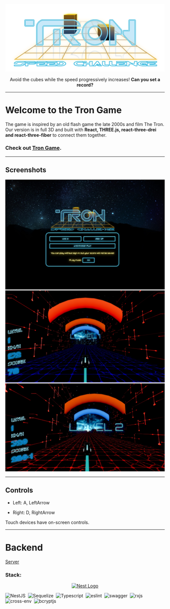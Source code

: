 <p align="center">
  <img src="./src/assets/logo-tron.png" alt="tron logo" />
</p>

<p align="center">
Avoid the cubes while the speed progressively increases! <b>Can you set a record?</b>
</p>

____

# Welcome to the Tron Game

The game is inspired by an old flash game the late 2000s and film The Tron. Our version is in full 3D and built with <b>React, THREE.js, react-three-drei and react-three-fiber</b> to connect them together.

### Check out [Tron Game](https://rsclone-tron-game.netlify.app/).

____

## Screenshots

![](./public/screenshots/1.jpg)
![](./public/screenshots/2.jpg)
![](./public/screenshots/3.jpg)

____

## Controls

* Left: A, LeftArrow

* Right: D, RightArrow

Touch devices have on-screen controls.

____

# Backend

[Server](https://github.com/ViktorElenich/cuberun-server)

### Stack:

<p align="center">
  <a href="http://nestjs.com/" target="blank"><img src="https://nestjs.com/img/logo-small.svg" width="200" alt="Nest Logo" /></a>
</p>

![NestJS](https://img.shields.io/badge/-NestJs-05122A?style=flat&logo=nestjs)&nbsp;
![Sequelize](https://img.shields.io/badge/-sequelize-05122A?style=flat&logo=sequelize)&nbsp;
![Typescript](https://img.shields.io/badge/-typescript-05122A?style=flat&logo=typescript)&nbsp;
![eslint](https://img.shields.io/badge/-eslint-05122A?style=flat&logo=eslint)&nbsp;
![swagger](https://img.shields.io/badge/-swagger-05122A?style=flat&logo=swagger)&nbsp;
![rxjs](https://img.shields.io/badge/-rxjs-05122A?style=flat&logo=rxjs)&nbsp;
![cross-env](https://img.shields.io/badge/-crossenv-05122A?style=flat&logo=crossenv)&nbsp;
![bcryptjs](https://img.shields.io/badge/-bcryptjs-05122A?style=flat&logo=bcryptjs)&nbsp;
